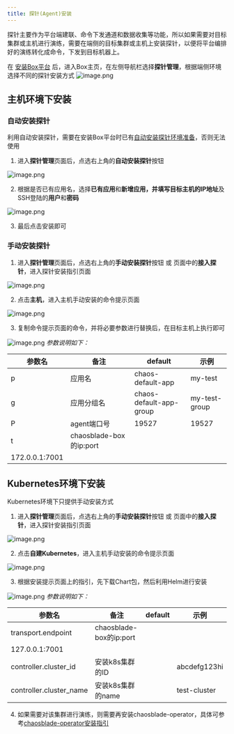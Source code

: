 ```yaml
---
title: 探针(Agent)安装
---
```


探针主要作为平台端建联、命令下发通道和数据收集等功能，所以如果需要对目标集群或主机进行演练，需要在端侧的目标集群或主机上安装探针，以便将平台编排好的演练转化成命令，下发到目标机器上。

在 [安装Box平台](./platform-box-install-and-uninstall.md) 后，进入Box主页，在左侧导航栏选择**探针管理**，根据端侧环境选择不同的探针安装方式
![image.png](/img/zh/quick-start/agent/agent-manager.png)
## 主机环境下安装
### 自动安装探针
利用自动安装探针，需要在安装Box平台时已有[自动安装探针环境准备](./platform-box-install-and-uninstall.md/#第二步确保环境能自动安装探针)，否则无法使用

1. 进入**探针管理**页面后，点选右上角的**自动安装探针**按钮

![image.png](/img/zh/quick-start/agent/agent-auto-install.png)

2. 根据是否已有应用名，选择**已有应用**和**新增应用，**并填写目标主机的**IP地址**及SSH登陆的**用户**和**密码**

![image.png](/img/zh/quick-start/agent/agent-install-app.png)

3. 最后点击安装即可
### 手动安装探针

1. 进入**探针管理**页面后，点选右上角的**手动安装探针**按钮 或 页面中的**接入探针**，进入探针安装指引页面

![image.png](/img/zh/quick-start/agent/agent-install-manual.png)

2. 点击**主机**，进入主机手动安装的命令提示页面

![image.png](/img/zh/quick-start/agent/agent-install-list.png)

3. 复制命令提示页面的命令，并将必要参数进行替换后，在目标主机上执行即可

![image.png](/img/zh/quick-start/agent/agent-install-linux.png)
_参数说明如下：_

| **参数名** | **备注** | **default** | **示例** |
| --- | --- | --- | --- |
| p | 应用名 | chaos-default-app | my-test |
| g | 应用分组名 | chaos-default-app-group | my-test-group |
| P | agent端口号 | 19527 | 19527 |
| t | chaosblade-box的ip:port | 
 | 172.0.0.1:7001 |

## Kubernetes环境下安装
Kubernetes环境下只提供手动安装方式

1. 进入**探针管理**页面后，点选右上角的**手动安装探针**按钮 或 页面中的**接入探针**，进入探针安装指引页面

![image.png](/img/zh/quick-start/agent/agent-install-manual.png)

2. 点击**自建Kubernetes**，进入主机手动安装的命令提示页面

![image.png](/img/zh/quick-start/agent/agent-install-list-k8s.png)

3. 根据安装提示页面上的指引，先下载Chart包，然后利用Helm进行安装

![image.png](/img/zh/quick-start/agent/agent-install-k8s.png)
_参数说明如下：_

| **参数名** | **备注** | **default** | **示例** |
| --- | --- | --- | --- |
| transport.endpoint | chaosblade-box的ip:port | 
 | 127.0.0.1:7001 |
| controller.cluster_id | 安装k8s集群的ID |  | abcdefg123hi |
| controller.cluster_name | 安装k8s集群的name |  | test-cluster |

4. 如果需要对该集群进行演练，则需要再安装chaosblade-operator，具体可参考[chaosblade-operator安装指引](./tool-chaosblade-install-and-uninstall.md/#kubernetes环境下安装)
